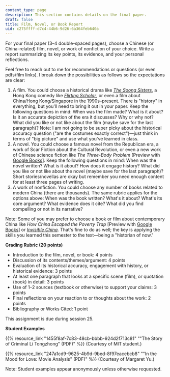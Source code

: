 ```yaml
---
content_type: page
description: This section contains details on the final paper.
draft: false
title: Film, Novel, or Book Report
uid: c275ffff-d7c4-44b6-9d26-6a364feb640a
---
```

For your final paper (3–4 double-spaced pages), choose a Chinese (or China-related) film, novel, or work of nonfiction of your choice. Write a report summarizing its key points, its evidence, and your personal reflections.

Feel free to reach out to me for recommendations or questions (or even pdfs/film links). I break down the possibilities as follows so the expectations are clear: 

1. A film. You could choose a historical drama like [*The Soong Sisters*](https://en.wikipedia.org/wiki/The_Soong_Sisters_(film)), a Hong Kong comedy like [*Flirting Scholar*](https://en.wikipedia.org/wiki/Flirting_Scholar), or even a film about China/Hong Kong/Singapore in the 1990s–present. There is "history" in everything, but you'll need to bring it out in your paper. Keep the following questions in mind: When was the film made? What is it about? Is it an accurate depiction of the era it discusses? Why or why not? What did you like or not like about the film (maybe save for the last paragraph)? Note: I am not going to be super picky about the historical accuracy question ("are the costumes exactly correct")—just think in terms of "big picture" and use what you've learned in class. 
2. A novel. You could choose a famous novel from the Republican era, a work of Scar Fiction about the Cultural Revolution, or even a new work of Chinese science fiction like *The* *Three-Body Problem* \[Preview with [Google Books](https://www.google.com/books/edition/The_Three_Body_Problem/ZrNzAwAAQBAJ?hl=en&gbpv=1)\]. Keep the following questions in mind: When was the novel written? What is it about? How does it engage history? What did you like or not like about the novel (maybe save for the last paragraph)? Short stories/novellas are okay but remember you need enough content for at least three pages of writing. 
3. A work of nonfiction. You could choose any number of books related to modern China (there are thousands). The same rubric applies for the options above: When was the book written? What's it about? What's its core argument? What evidence does it cite? What did you find compelling or not in its narrative? 

Note: Some of you may prefer to choose a book or film about contemporary China like *How China Escaped the Poverty Trap* \[Preview with [Google Books](https://www.google.com/books/edition/How_China_Escaped_the_Poverty_Trap/_sOdDgAAQBAJ?hl=en&gbpv=1&dq=how+china+escaped+the+poverty+trap&printsec=frontcover)\] or [*Invisible China*](https://press.uchicago.edu/ucp/books/book/chicago/I/bo61544815.html). That's fine to do as well; the key is applying the skills you learned this semester to the text—being a "historian of now." 

**Grading Rubric (20 points)**

- Introduction to the film, novel, or book: 4 points 
- Discussion of its contents/themes/argument: 4 points
- Evaluation of its historical accuracy, engagement with history, or historical evidence: 3 points 
- At least one paragraph that looks at a specific scene (film), or quotation (book) in detail: 3 points 
- Use of 1–2 sources (textbook or otherwise) to support your claims: 3 points 
- Final reflections on your reaction to or thoughts about the work: 2 points 
- Bibliography or Works Cited: 1 point

This assignment is due during session 25.

**Student Examples**

{{% resource_link "1455f8af-7c83-48cb-bbbb-924d2f713c81" "\"The Story of Criminal Li Tongzhong\" (PDF)" %}} (Courtesy of MIT student.)

{{% resource_link "247a1cd9-9625-4b9d-9bed-8f97eacebcb8" "\"In the Mood for Love: Movie Analysis\" (PDF)" %}} (Courtesy of Margaret Yu.)

Note: Student examples appear anonymously unless otherwise requested.